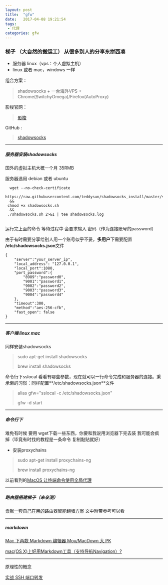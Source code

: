 ```yaml
---
layout: post
title:  "gfw"
date:   2017-04-08 19:21:54
tags:
 - 代理
categories: gfw
---
```


### 梯子  （大自然的搬运工） 从很多别人的分享东拼西凑
* 服务器 linux（vps：个人虚拟主机）
* linux 或者 mac，windows 一样

组合方案：
>shadowsocks + 一台海外VPS + Chrome(SwitchyOmega)/Firefox(AutoProxy)

影梭官网：
>[影梭](http://www.iyingsuo.com/)

GitHub :
>[shadowsocks](https://github.com/shadowsocks)

***

##### 服务器安装shadowsocks
国外的虚拟主机大概一个月 35RMB

服务器选用 debian 或者 ubuntu

	
```shell
  wget --no-check-certificate 
  https://raw.githubusercontent.com/teddysun/shadowsocks_install/master/shadowsocks.sh 
  &&
 chmod +x shadowsocks.sh 
  &&
 ./shadowsocks.sh 2>&1 | tee shadowsocks.log
	
```

运行完上面的命令 等待过程中 会要求输入 密码（作为连接账号的password）

由于有时需要分享给别人用一个账号似乎不妥，**多用户**下需要配置
**/etc/shadowsocks.json**文件

```
{
	"server":"your_server_ip",
	"local_address": "127.0.0.1",
	"local_port":1080,
	"port_password":{
		"8989":"password0",
		"9001":"password1",
		"9002":"password2",
		"9003":"password3",
		"9004":"password4"
	},
	"timeout":300,
	"method":"aes-256-cfb",
	"fast_open": false
}
```

***

##### 客户端 linux mac
同样安装shadowsocks
>sudo apt-get install shadowsocks
>
>brew install shadowsocks 

命令行下sslocal 看看有哪些参数，现在就可以一行命令完成和服务器的连接。秉承懒的习惯：同样配置**/etc/shadowsocks.json**文件
>alias gfw="sslocal -c /etc/shadowsocks.json"
>
>gfw -d start


***

##### 命令行下
难免有时候 要用 wget下载一些东西，你要和我说用浏览器下完去装 我可能会疯掉（毕竟有时找的教程是一条命令 复制黏贴就好）

* 安装proxychains

>sudo apt-get install proxychains-ng
>
>brew install proxychains-ng

以前看到的[MacOS 让终端命令使用全局代理](http://www.jianshu.com/p/bee7c63c3d50)

***

##### 路由器搭建梯子（未亲测）
[贡献一套自己在用的路由器智能翻墙方案](http://www.mingdong.me/2014/11/contributed-a-behind-the-routers-themselves-using-smart-package/)
文中附带参考可以看

***

##### markdown
[Mac 下两款 Markdown 编辑器 Mou/MacDown 大 PK](http://www.jianshu.com/p/6c157af09e84)

[mac(OS X)上好用Markdown工具（支持导航Navigation）?](https://www.zhihu.com/question/22536553)

***

原理性的概念

[实战 SSH 端口转发](https://www.ibm.com/developerworks/cn/linux/l-cn-sshforward/)



